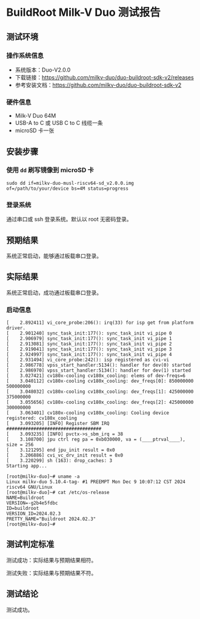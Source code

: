 # BuildRoot Milk-V Duo 测试报告

## 测试环境

### 操作系统信息

- 系统版本：Duo-V2.0.0
- 下载链接：https://github.com/milkv-duo/duo-buildroot-sdk-v2/releases
- 参考安装文档：https://github.com/milkv-duo/duo-buildroot-sdk-v2

### 硬件信息

- Milk-V Duo 64M
- USB-A to C 或 USB C to C 线缆一条
- microSD 卡一张

## 安装步骤

### 使用 `dd` 刷写镜像到 microSD 卡

```shell
sudo dd if=milkv-duo-musl-riscv64-sd_v2.0.0.img  of=/path/to/your/device bs=4M status=progress
```

### 登录系统

通过串口或 ssh 登录系统。默认以 root 无密码登录。

## 预期结果

系统正常启动，能够通过板载串口登录。

## 实际结果

系统正常启动，成功通过板载串口登录。

### 启动信息

```log
[    2.892411] vi_core_probe:206(): irq(33) for isp get from platform driver.
[    2.901240] sync_task_init:177(): sync_task_init vi_pipe 0
[    2.906979] sync_task_init:177(): sync_task_init vi_pipe 1
[    2.913081] sync_task_init:177(): sync_task_init vi_pipe 2
[    2.919041] sync_task_init:177(): sync_task_init vi_pipe 3
[    2.924997] sync_task_init:177(): sync_task_init vi_pipe 4
[    2.931494] vi_core_probe:242(): isp registered as cvi-vi
[    2.986778] vpss_start_handler:5134(): handler for dev(0) started
[    2.986970] vpss_start_handler:5134(): handler for dev(1) started
[    3.027421] cv180x-cooling cv180x_cooling: elems of dev-freqs=6
[    3.040112] cv180x-cooling cv180x_cooling: dev_freqs[0]: 850000000 500000000
[    3.048032] cv180x-cooling cv180x_cooling: dev_freqs[1]: 425000000 375000000
[    3.055656] cv180x-cooling cv180x_cooling: dev_freqs[2]: 425000000 300000000
[    3.063401] cv180x-cooling cv180x_cooling: Cooling device registered: cv180x_cooling
[    3.093205] [INFO] Register SBM IRQ ###################################
[    3.093235] [INFO] pvctx->s_sbm_irq = 38
[    3.108700] jpu ctrl reg pa = 0xb030000, va = (____ptrval____), size = 256
[    3.121295] end jpu_init result = 0x0
[    3.206886] cvi_vc_drv_init result = 0x0
[    3.220299] sh (163): drop_caches: 3
Starting app...

[root@milkv-duo]~# uname -a
Linux milkv-duo 5.10.4-tag- #1 PREEMPT Mon Dec 9 10:07:12 CST 2024 riscv64 GNU/Linux
[root@milkv-duo]~# cat /etc/os-release 
NAME=Buildroot
VERSION=-g2b4e5fdbc
ID=buildroot
VERSION_ID=2024.02.3
PRETTY_NAME="Buildroot 2024.02.3"
[root@milkv-duo]~# 
```

## 测试判定标准

测试成功：实际结果与预期结果相符。

测试失败：实际结果与预期结果不符。

## 测试结论

测试成功。